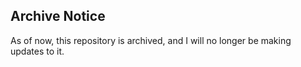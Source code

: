 ## Archive Notice

As of now, this repository is archived, and I will no longer be making updates to it.

